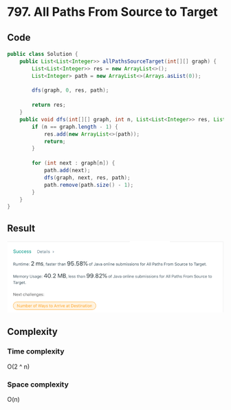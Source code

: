 # 797. All Paths From Source to Target
## Code
```java
public class Solution {
    public List<List<Integer>> allPathsSourceTarget(int[][] graph) {
        List<List<Integer>> res = new ArrayList<>();
        List<Integer> path = new ArrayList<>(Arrays.asList(0));

        dfs(graph, 0, res, path);

        return res;
    }
    public void dfs(int[][] graph, int n, List<List<Integer>> res, List<Integer> path) {
        if (n == graph.length - 1) {
            res.add(new ArrayList<>(path));
            return;
        }

        for (int next : graph[n]) {
            path.add(next);
            dfs(graph, next, res, path);
            path.remove(path.size() - 1);
        }
    }
}

```
## Result
![img.png](img.png)

## Complexity
### Time complexity
O(2 ^ n)
### Space complexity
O(n)